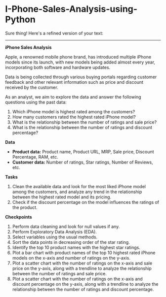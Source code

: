 # I-Phone-Sales-Analysis-using-Python
Sure thing! Here's a refined version of your text:

---

**iPhone Sales Analysis**

Apple, a renowned mobile phone brand, has introduced multiple iPhone models since its launch, with new models being added almost every year, incorporating both software and hardware updates.

Data is being collected through various buying portals regarding customer feedback and other relevant information such as price and discount received by the customer.

As an analyst, we aim to explore the data and answer the following questions using the past data:

1. Which iPhone model is highest rated among the customers?
2. How many customers rated the highest rated iPhone model?
3. What is the relationship between the number of ratings and sale price?
4. What is the relationship between the number of ratings and discount percentage?

**Data**

- **Product data:** Product name, Product URL, MRP, Sale price, Discount Percentage, RAM, etc.
- **Customer data:** Number of ratings, Star ratings, Number of Reviews, etc.

**Tasks**

1. Clean the available data and look for the most liked iPhone model among the customers, and analyze any trend in the relationship between the highest rated model and its pricing.
2. Check if the discount percentage on the model influences the ratings of the product.

**Checkpoints**

1. Perform data cleaning and look for null values if any.
2. Perform Exploratory Data Analysis (EDA).
3. Select variables using the usual methods.
4. Sort the data points in decreasing order of the star rating.
5. Identify the top 10 product names with the highest star ratings.
6. Plot a bar chart with product names of the top 10 highest rated iPhone models on the x-axis and number of ratings on the y-axis.
7. Plot a scatter chart with the number of ratings on the x-axis and sale price on the y-axis, along with a trendline to analyze the relationship between the number of ratings and sale price.
8. Plot a scatter chart with the number of ratings on the x-axis and discount percentage on the y-axis, along with a trendline to analyze the relationship between the number of ratings and discount percentage.
